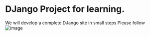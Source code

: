 # DJango Project for learning.

 We will develop a complete DJango site in small steps
 Please follow
 ![image](https://user-images.githubusercontent.com/68769644/168053371-fbf909ad-dfe8-4b11-a884-33f21fb9efd3.png)

